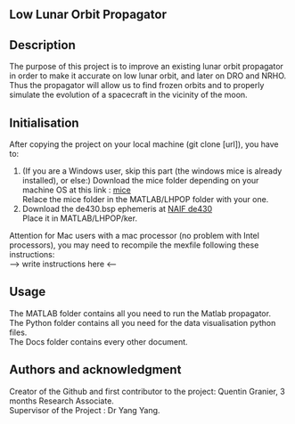 ## Low Lunar Orbit Propagator

## Description
The purpose of this project is to improve an existing lunar orbit propagator in order to make it accurate on low lunar orbit, and later on DRO and NRHO. Thus the propagator will allow us to find frozen orbits and to properly simulate the evolution of a spacecraft in the vicinity of the moon.

## Initialisation
After copying the project on your local machine (git clone [url]), you have to:  
  1) (If you are a Windows user, skip this part (the windows mice is already installed), or else:) Download the mice folder depending on your machine OS at this link : [mice](https://naif.jpl.nasa.gov/naif/toolkit_MATLAB.html)  
Relace the mice folder in the MATLAB/LHPOP folder with your one.  
  2) Download the de430.bsp ephemeris at [NAIF de430](https://naif.jpl.nasa.gov/pub/naif/generic_kernels/spk/planets/)  
Place it in MATLAB/LHPOP/ker.  
  
Attention for Mac users with a mac processor (no problem with Intel processors), you may need to recompile the mexfile following these instructions:  
--> write instructions here <--

## Usage
The MATLAB folder contains all you need to run the Matlab propagator.  
The Python folder contains all you need for the data visualisation python files.  
The Docs folder contains every other document.

## Authors and acknowledgment
Creator of the Github and first contributor to the project: Quentin Granier, 3 months Research Associate.  
Supervisor of the Project : Dr Yang Yang.

